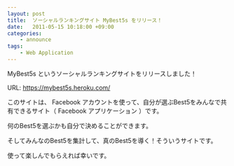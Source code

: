 ```yaml
---
layout: post
title:  ソーシャルランキングサイト MyBest5s をリリース！
date:   2011-05-15 10:18:00 +09:00
categories:
    - announce
tags:
    - Web Application
---
```


MyBest5s というソーシャルランキングサイトをリリースしました！ 

URL: https://mybest5s.heroku.com/

このサイトは、 Facebook アカウントを使って、自分が選ぶBest5をみんなで共有できるサイト（ Facebook アプリケーション ）です。

何のBest5を選ぶかも自分で決めることができます。

そしてみんなのBest5を集計して、真のBest5を導く！そういうサイトです。

使って楽しんでもらえれば幸いです。
